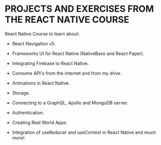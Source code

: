 # PROJECTS AND EXERCISES FROM THE REACT NATIVE COURSE

React Native Course to learn about:

- React Navigation v5.

- Frameworks UI for React Native (NativeBase and React Paper).

- Integrating Firebase to React Native.

- Consume API's from the internet and from my drive.

- Animations in React Native.

- Storage.

- Connecting to a GraphQL, Apollo and MongoDB server.

- Authentication.

- Creating Real World Apps.

- Integration of useReducer and useContext in React Native and much more!.

